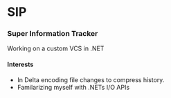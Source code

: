 # SIP
### Super Information Tracker
Working on a custom VCS in .NET

#### Interests 
- In Delta encoding file changes to compress history.
- Familarizing myself with .NETs I/O APIs
